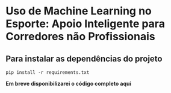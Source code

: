 # Uso de Machine Learning no Esporte: Apoio Inteligente para Corredores não Profissionais

## Para instalar as dependências do projeto
 `pip install -r requirements.txt`

 **Em breve disponibilizarei o código completo aqui** 
